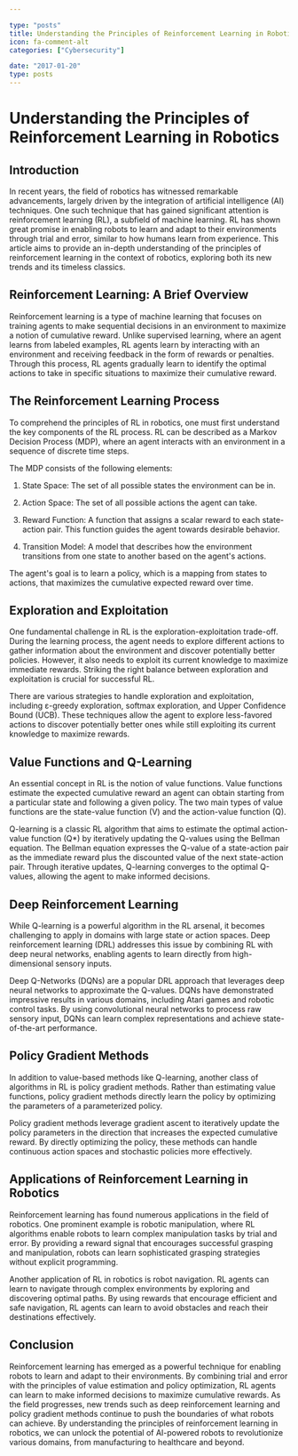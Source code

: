 ```yaml
---

type: "posts"
title: Understanding the Principles of Reinforcement Learning in Robotics
icon: fa-comment-alt
categories: ["Cybersecurity"]

date: "2017-01-20"
type: posts
---
```





# Understanding the Principles of Reinforcement Learning in Robotics

## Introduction

In recent years, the field of robotics has witnessed remarkable advancements, largely driven by the integration of artificial intelligence (AI) techniques. One such technique that has gained significant attention is reinforcement learning (RL), a subfield of machine learning. RL has shown great promise in enabling robots to learn and adapt to their environments through trial and error, similar to how humans learn from experience. This article aims to provide an in-depth understanding of the principles of reinforcement learning in the context of robotics, exploring both its new trends and its timeless classics.

## Reinforcement Learning: A Brief Overview

Reinforcement learning is a type of machine learning that focuses on training agents to make sequential decisions in an environment to maximize a notion of cumulative reward. Unlike supervised learning, where an agent learns from labeled examples, RL agents learn by interacting with an environment and receiving feedback in the form of rewards or penalties. Through this process, RL agents gradually learn to identify the optimal actions to take in specific situations to maximize their cumulative reward.

## The Reinforcement Learning Process

To comprehend the principles of RL in robotics, one must first understand the key components of the RL process. RL can be described as a Markov Decision Process (MDP), where an agent interacts with an environment in a sequence of discrete time steps.

The MDP consists of the following elements:

1. State Space: The set of all possible states the environment can be in.

2. Action Space: The set of all possible actions the agent can take.

3. Reward Function: A function that assigns a scalar reward to each state-action pair. This function guides the agent towards desirable behavior.

4. Transition Model: A model that describes how the environment transitions from one state to another based on the agent's actions.

The agent's goal is to learn a policy, which is a mapping from states to actions, that maximizes the cumulative expected reward over time.

## Exploration and Exploitation

One fundamental challenge in RL is the exploration-exploitation trade-off. During the learning process, the agent needs to explore different actions to gather information about the environment and discover potentially better policies. However, it also needs to exploit its current knowledge to maximize immediate rewards. Striking the right balance between exploration and exploitation is crucial for successful RL.

There are various strategies to handle exploration and exploitation, including ε-greedy exploration, softmax exploration, and Upper Confidence Bound (UCB). These techniques allow the agent to explore less-favored actions to discover potentially better ones while still exploiting its current knowledge to maximize rewards.

## Value Functions and Q-Learning

An essential concept in RL is the notion of value functions. Value functions estimate the expected cumulative reward an agent can obtain starting from a particular state and following a given policy. The two main types of value functions are the state-value function (V) and the action-value function (Q).

Q-learning is a classic RL algorithm that aims to estimate the optimal action-value function (Q*) by iteratively updating the Q-values using the Bellman equation. The Bellman equation expresses the Q-value of a state-action pair as the immediate reward plus the discounted value of the next state-action pair. Through iterative updates, Q-learning converges to the optimal Q-values, allowing the agent to make informed decisions.

## Deep Reinforcement Learning

While Q-learning is a powerful algorithm in the RL arsenal, it becomes challenging to apply in domains with large state or action spaces. Deep reinforcement learning (DRL) addresses this issue by combining RL with deep neural networks, enabling agents to learn directly from high-dimensional sensory inputs.

Deep Q-Networks (DQNs) are a popular DRL approach that leverages deep neural networks to approximate the Q-values. DQNs have demonstrated impressive results in various domains, including Atari games and robotic control tasks. By using convolutional neural networks to process raw sensory input, DQNs can learn complex representations and achieve state-of-the-art performance.

## Policy Gradient Methods

In addition to value-based methods like Q-learning, another class of algorithms in RL is policy gradient methods. Rather than estimating value functions, policy gradient methods directly learn the policy by optimizing the parameters of a parameterized policy.

Policy gradient methods leverage gradient ascent to iteratively update the policy parameters in the direction that increases the expected cumulative reward. By directly optimizing the policy, these methods can handle continuous action spaces and stochastic policies more effectively.

## Applications of Reinforcement Learning in Robotics

Reinforcement learning has found numerous applications in the field of robotics. One prominent example is robotic manipulation, where RL algorithms enable robots to learn complex manipulation tasks by trial and error. By providing a reward signal that encourages successful grasping and manipulation, robots can learn sophisticated grasping strategies without explicit programming.

Another application of RL in robotics is robot navigation. RL agents can learn to navigate through complex environments by exploring and discovering optimal paths. By using rewards that encourage efficient and safe navigation, RL agents can learn to avoid obstacles and reach their destinations effectively.

## Conclusion

Reinforcement learning has emerged as a powerful technique for enabling robots to learn and adapt to their environments. By combining trial and error with the principles of value estimation and policy optimization, RL agents can learn to make informed decisions to maximize cumulative rewards. As the field progresses, new trends such as deep reinforcement learning and policy gradient methods continue to push the boundaries of what robots can achieve. By understanding the principles of reinforcement learning in robotics, we can unlock the potential of AI-powered robots to revolutionize various domains, from manufacturing to healthcare and beyond.